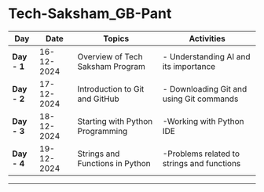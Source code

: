 # Tech-Saksham_GB-Pant
| **Day**     | **Date**      | **Topics**                       | **Activities**                   |
|-------------|---------------|----------------------------------|----------------------------------|
| **Day - 1** | 16-12-2024    | Overview of Tech Saksham Program | - Understanding AI and its importance |
| **Day - 2** | 17-12-2024    | Introduction to Git and GitHub   | - Downloading Git and using Git commands |
| **Day - 3** | 18-12-2024    | Starting with Python Programming   | -Working with Python IDE  |
| **Day - 4** | 19-12-2024    | Strings and Functions in Python   | -Problems related to strings and functions |
---
